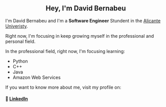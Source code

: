 <h2 align="center">Hey, I'm David Bernabeu</h2>

I'm David Bernabeu and I'm a **Software Engineer** Stundent in the [Alicante Univeristy](https://www.ua.es/).

Right now, I'm focusing in keep growing myself in the professional and personal field. 
  
In the professional field, right now, I'm focusing learning:
- Python
- C++
- Java
- Amazon Web Services
 

If you want to know more about me, visit my profile on:

#### 📩 [LinkedIn](https://www.linkedin.com/in/david-bernabeu-676036214)
